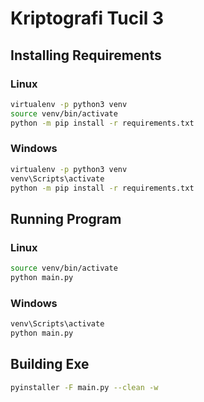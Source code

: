 # Kriptografi Tucil 3

## Installing Requirements
### Linux
```bash
virtualenv -p python3 venv
source venv/bin/activate
python -m pip install -r requirements.txt
```

### Windows
```bash
virtualenv -p python3 venv
venv\Scripts\activate
python -m pip install -r requirements.txt
```

## Running Program
### Linux
```bash
source venv/bin/activate
python main.py
```

### Windows
```bash
venv\Scripts\activate
python main.py
```

## Building Exe
```bash
pyinstaller -F main.py --clean -w
```
